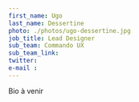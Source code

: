 ```yaml
---
first_name: Ugo
last_name: Dessertine
photo: ./photos/ugo-dessertine.jpg
job_title: Lead Designer
sub_team: Commando UX
sub_team_link:
twitter:
e-mail :
---
```


Bio à venir
